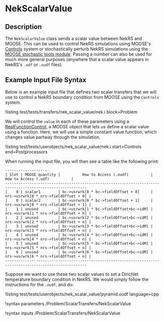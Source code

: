 # NekScalarValue

## Description

The `NekScalarValue` class sends a scalar value between NekRS and MOOSE.
This can be used to control NekRS simulations using MOOSE's
[Controls](Controls/index.md) system
or stochastically perturb NekRS simulations using the
[MOOSE stochastic tools module](stochastic_tools/index.md). Passing a number
can also be used for much more general purposes (anywhere that a scalar value
appears in NekRS's `.udf` or `.oudf` files).

## Example Input File Syntax

Below is an example input file that defines two scalar transfers that we will use
to control a NekRS boundary condition from MOOSE using the `Controls` system.

!listing test/tests/transfers/nek_scalar_value/nek.i
  block=Problem

We will control the `value` in each of these parameters using a
[RealFunctionControl](RealFunctionControl.md),
a MOOSE object that lets us define a scalar value using a function. Here, we will use a simple
constant value function, which changes value partway through the simulation.

!listing test/tests/userobjects/nek_scalar_value/nek.i
  start=Controls
  end=Postprocessors

When running the input file, you will then see a table like the following print:

```
-------------------
| Slot | MOOSE quantity |          How to Access (.oudf)          |         How to Access (.udf)          |
-----------------------------------------------------------------------------------------------------------
|    0 | scalar1        | bc->usrwrk[0 * bc->fieldOffset + 0]     | nrs->usrwrk[0 * nrs->fieldOffset + 0] |
|    0 | scalar2        | bc->usrwrk[0 * bc->fieldOffset + 1]     | nrs->usrwrk[0 * nrs->fieldOffset + 1] |
|    1 | unused         | bc->usrwrk[1 * bc->fieldOffset+bc->idM] | nrs->usrwrk[1 * nrs->fieldOffset + n] |
|    2 | unused         | bc->usrwrk[2 * bc->fieldOffset+bc->idM] | nrs->usrwrk[2 * nrs->fieldOffset + n] |
|    3 | unused         | bc->usrwrk[3 * bc->fieldOffset+bc->idM] | nrs->usrwrk[3 * nrs->fieldOffset + n] |
|    4 | unused         | bc->usrwrk[4 * bc->fieldOffset+bc->idM] | nrs->usrwrk[4 * nrs->fieldOffset + n] |
|    5 | unused         | bc->usrwrk[5 * bc->fieldOffset+bc->idM] | nrs->usrwrk[5 * nrs->fieldOffset + n] |
|    6 | unused         | bc->usrwrk[6 * bc->fieldOffset+bc->idM] | nrs->usrwrk[6 * nrs->fieldOffset + n] |
-----------------------------------------------------------------------------------------------------------
```

Suppose we want to use these two scalar values to set a Dirichlet temperature boundary
condition in NekRS. We would simply follow the instructions for the `.oudf`, and do:

!listing test/tests/userobjects/nek_scalar_value/pyramid.oudf language=cpp

!syntax parameters /Problem/ScalarTransfers/NekScalarValue

!syntax inputs /Problem/ScalarTransfers/NekScalarValue
